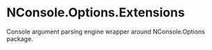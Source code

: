 # NConsole.Options.Extensions
Console argument parsing engine wrapper around NConsole.Options package.
